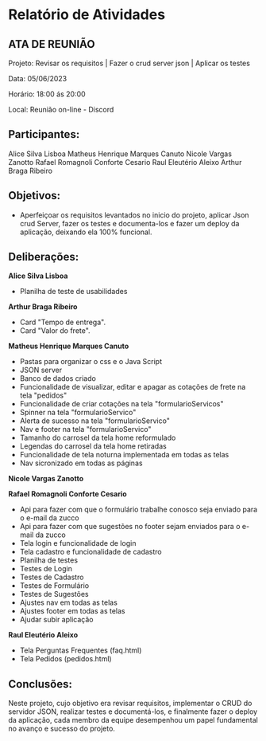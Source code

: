 # Relatório de Atividades


## ATA DE REUNIÃO

Projeto: Revisar os requisitos | Fazer o crud server json | Aplicar os testes

Data: 05/06/2023

Horário: 18:00 ás 20:00

Local: Reunião on-line - Discord

## Participantes:
Alice Silva Lisboa
Matheus Henrique Marques Canuto
Nicole Vargas Zanotto
Rafael Romagnoli Conforte Cesario
Raul Eleutério Aleixo
Arthur Braga Ribeiro

## Objetivos:
- Aperfeiçoar os requisitos levantados no inicio do projeto, aplicar Json crud Server, fazer os testes e documenta-los e fazer um deploy da aplicação, deixando ela 100% funcional.

## Deliberações:

**Alice Silva Lisboa**
 - Planilha de teste de usabilidades

**Arthur Braga Ribeiro**
- Card "Tempo de entrega".
- Card "Valor do frete".

**Matheus Henrique Marques Canuto**
 - Pastas para organizar o css e o Java Script
 - JSON server 
 - Banco de dados criado
 - Funcionalidade de visualizar, editar e apagar as cotações de frete na tela "pedidos"
 - Funcionalidade de criar cotações na tela "formularioServicos"
 - Spinner na tela "formularioServico"
 - Alerta de sucesso na tela "formularioServico"
 - Nav e footer na tela "formularioServico"
 - Tamanho do carrosel da tela home reformulado
 - Legendas do carrosel da tela home retiradas
 - Funcionalidade de tela noturna implementada em todas as telas
 - Nav sicronizado em todas as páginas

**Nicole Vargas Zanotto**

**Rafael Romagnoli Conforte Cesario**
- Api para fazer com que o formulário trabalhe conosco seja enviado para o e-mail da zucco
- Api para fazer com que sugestões no footer sejam enviados para o e-mail da zucco
- Tela login e funcionalidade de login
- Tela cadastro e funcionalidade de cadastro
- Planilha de testes
- Testes de Login
- Testes de Cadastro
- Testes de Formulário
- Testes de Sugestões
- Ajustes nav em todas as telas
- Ajustes footer em todas as telas
- Ajudar subir aplicação 
  
**Raul Eleutério Aleixo**
- Tela Perguntas Frequentes (faq.html)
- Tela Pedidos (pedidos.html)
  
## Conclusões:
Neste projeto, cujo objetivo era revisar requisitos, implementar o CRUD do servidor JSON, realizar testes e documentá-los, e finalmente fazer o deploy da aplicação, cada membro da equipe desempenhou um papel fundamental no avanço e sucesso do projeto.
